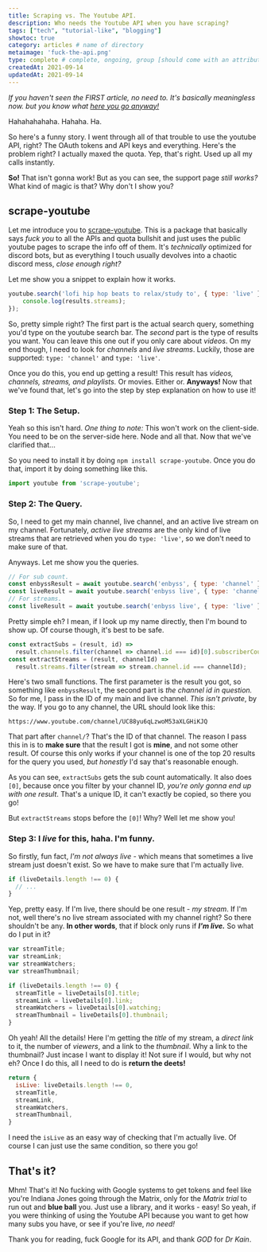 ```yaml
---
title: Scraping vs. The Youtube API.
description: Who needs the Youtube API when you have scraping?
tags: ["tech", "tutorial-like", "blogging"]
showtoc: true
category: articles # name of directory
metaimage: 'fuck-the-api.png'
type: complete # complete, ongoing, group [should come with an attribute (partAmnt)]
createdAt: 2021-09-14
updatedAt: 2021-09-14
---
```


_If you haven't seen the FIRST article, no need to. It's basically meaningless now. but you know what [here you go anyway!](https://www.enbyss.com/babel/articles/how-to-youtube-api)_

Hahahahahaha. Hahaha. Ha.

So here's a funny story. I went through all of that trouble to use the youtube API, right? The OAuth tokens and API keys and everything. Here's the problem right? I actually maxed the quota. Yep, that's right. Used up all my calls instantly.

**So!** That isn't gonna work! But as you can see, the support page _still works?_ What kind of magic is that? Why don't I show you?

## scrape-youtube

Let me introduce you to [scrape-youtube](https://www.npmjs.com/package/scrape-youtube). This is a package that basically says _fuck you_ to all the APIs and quota bullshit and just uses the public youtube pages to scrape the info off of them. It's _technically_ optimized for discord bots, but as everything I touch usually devolves into a chaotic discord mess, _close enough right?_

Let me show you a snippet to explain how it works.

```js
youtube.search('lofi hip hop beats to relax/study to', { type: 'live' }).then((results) => {
    console.log(results.streams);
});
```

So, pretty simple right? The first part is the actual search query, something you'd type on the youtube search bar. The _second_ part is the type of results you want. You can leave this one out if you only care about _videos_. On my end though, I need to look for _channels_ and _live streams_. Luckily, those are supported: `type: 'channel'` and `type: 'live'`.

Once you do this, you end up getting a result! This result has _videos, channels, streams, and playlists._ Or movies. Either or. **Anyways!** Now that we've found that, let's go into the step by step explanation on how to use it!

### Step 1: The Setup.

Yeah so this isn't hard. _One thing to note:_ This won't work on the client-side. You need to be on the server-side here. Node and all that. Now that we've clarified that...

So you need to install it by doing `npm install scrape-youtube`. Once you do that, import it by doing something like this.

```js
import youtube from 'scrape-youtube';
```

### Step 2: The Query.
So, I need to get my main channel, live channel, and an active live stream on my channel. Fortunately, _active live streams_ are the only kind of live streams that are retrieved when you do `type: 'live'`, so we don't need to make sure of that.

Anyways. Let me show you the queries.

```js
// For sub count.
const enbyssResult = await youtube.search('enbyss', { type: 'channel' });
const liveResult = await youtube.search('enbyss live', { type: 'channel' });
// For streams.
const liveResult = await youtube.search('enbyss live', { type: 'live' });
```

Pretty simple eh? I mean, if I look up my name directly, then I'm bound to show up. Of course though, it's best to be safe.

```js
const extractSubs = (result, id) => 
  result.channels.filter(channel => channel.id === id)[0].subscriberCount;
const extractStreams = (result, channelId) => 
  result.streams.filter(stream => stream.channel.id === channelId);
```

Here's two small functions. The first parameter is the result you got, so something like `enbyssResult`, the second part is _the channel id in question._ So for me, I pass in the ID of my main and live channel. _This isn't private_, by the way. If you go to any channel, the URL should look like this:

```
https://www.youtube.com/channel/UC88yu6qLzwoM53aXLGHiKJQ
```

That part after `channel/`? That's the ID of that channel. The reason I pass this in is to **make sure** that the result I got is **mine**, and not some other result. Of course this only works if your channel is one of the top 20 results for the query you used, _but honestly_ I'd say that's reasonable enough.

As you can see, `extractSubs` gets the sub count automatically. It also does `[0]`, because once you filter by your channel ID, _you're only gonna end up with one result_. That's a unique ID, it can't exactly be copied, so there you go!

But `extractStreams` stops before the `[0]`! Why? Well let me show you!

### Step 3: I _live_ for this, haha. I'm funny.

So firstly, fun fact, _I'm not always live_ - which means that sometimes a live stream just doesn't exist. So we have to make sure that I'm actually live.

```js
if (liveDetails.length !== 0) {
  // ...
}
```

Yep, pretty easy. If I'm live, there should be one result - _my stream_. If I'm not, well there's no live stream associated with my channel right? So there shouldn't be any. **In other words**, that if block only runs if _**I'm live.**_ So what do I put in it?

```js
var streamTitle;
var streamLink;
var streamWatchers;
var streamThumbnail;

if (liveDetails.length !== 0) {
  streamTitle = liveDetails[0].title;
  streamLink = liveDetails[0].link;
  streamWatchers = liveDetails[0].watching;
  streamThumbnail = liveDetails[0].thumbnail;
}
```

Oh yeah! All the details! Here I'm getting the _title_ of my stream, a _direct link_ to it, the number of _viewers_, and a link to the _thumbnail_. Why a link to the thumbnail? Just incase I want to display it! Not sure if I would, but why not eh? Once I do this, all I need to do is **return the deets!** 

```js
return {
  isLive: liveDetails.length !== 0,
  streamTitle,
  streamLink,
  streamWatchers,
  streamThumbnail,
}
  ```

I need the `isLive` as an easy way of checking that I'm actually live. Of course I can just use the same condition, so there you go!

## That's it?

Mhm! That's it! No fucking with Google systems to get tokens and feel like you're Indiana Jones going through the Matrix, only for the _Matrix trial_ to run out and **blue ball** you. Just use a library, and it works - easy! So yeah, if you were thinking of using the Youtube API because you want to get how many subs you have, or see if you're live, _no need!_

Thank you for reading, fuck Google for its API, and thank _GOD_ for _Dr Kain_.
